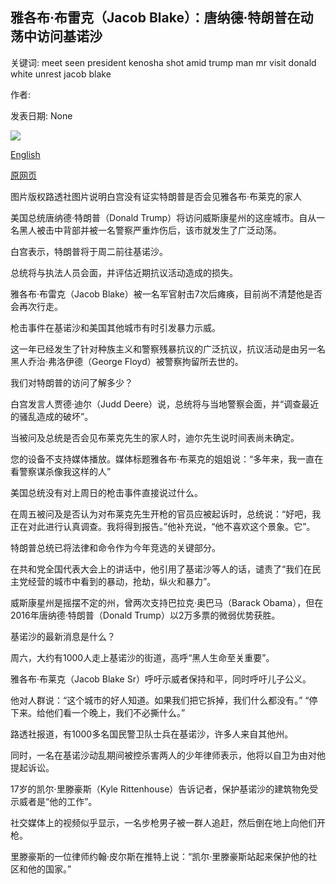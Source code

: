 ## 雅各布·布雷克（Jacob Blake）：唐纳德·特朗普在动荡中访问基诺沙

关键词: meet seen president kenosha shot amid trump man mr visit donald white unrest jacob blake

作者: 

发表日期: None

![](https://ichef.bbci.co.uk/news/1024/branded_news/99C7/production/_114176393_mediaitem114176392.jpg)

[English](Jacob%20Blake%3A%20Donald%20Trump%20to%20visit%20Kenosha%20amid%20unrest.md)

[原网页](https://www.bbc.com/news/world-us-canada-53962653)

图片版权路透社图片说明白宫没有证实特朗普是否会见雅各布·布莱克的家人

美国总统唐纳德·特朗普（Donald Trump）将访问威斯康星州的这座城市。自从一名黑人被击中背部并被一名警察严重炸伤后，该市就发生了广泛动荡。

白宫表示，特朗普将于周二前往基诺沙。

总统将与执法人员会面，并评估近期抗议活动造成的损失。

雅各布·布雷克（Jacob Blake）被一名军官射击7次后瘫痪，目前尚不清楚他是否会再次行走。

枪击事件在基诺沙和美国其他城市有时引发暴力示威。

这一年已经发生了针对种族主义和警察残暴抗议的广泛抗议，抗议活动是由另一名黑人乔治·弗洛伊德（George Floyd）被警察拘留所去世的。

我们对特朗普的访问了解多少？

白宫发言人贾德·迪尔（Judd Deere）说，总统将与当地警察会面，并“调查最近的骚乱造成的破坏”。

当被问及总统是否会见布莱克先生的家人时，迪尔先生说时间表尚未确定。

您的设备不支持媒体播放。媒体标题雅各布·布莱克的姐姐说：“多年来，我一直在看警察谋杀像我这样的人”

美国总统没有对上周日的枪击事件直接说过什么。

在周五被问及是否认为对布莱克先生开枪的官员应被起诉时，总统说：“好吧，我正在对此进行认真调查。我将得到报告。”他补充说，“他不喜欢这个景象。它”。

特朗普总统已将法律和命令作为今年竞选的关键部分。

在共和党全国代表大会上的讲话中，他引用了基诺沙等人的话，谴责了“我们在民主党经营的城市中看到的暴动，抢劫，纵火和暴力”。

威斯康星州是摇摆不定的州，曾两次支持巴拉克·奥巴马（Barack Obama），但在2016年唐纳德·特朗普（Donald Trump）以2万多票的微弱优势获胜。

基诺沙的最新消息是什么？

周六，大约有1000人走上基诺沙的街道，高呼“黑人生命至关重要”。

雅各布·布莱克（Jacob Blake Sr）呼吁示威者保持和平，同时呼吁儿子公义。

他对人群说：“这个城市的好人知道。如果我们把它拆掉，我们什么都没有。” “停下来。给他们看一个晚上，我们不必撕什么。”

路透社报道，有1000多名国民警卫队士兵在基诺沙，许多人来自其他州。

同时，一名在基诺沙动乱期间被控杀害两人的少年律师表示，他将以自卫为由对他提起诉讼。

17岁的凯尔·里滕豪斯（Kyle Rittenhouse）告诉记者，保护基诺沙的建筑物免受示威者是“他的工作”。

社交媒体上的视频似乎显示，一名步枪男子被一群人追赶，然后倒在地上向他们开枪。

里滕豪斯的一位律师约翰·皮尔斯在推特上说：“凯尔·里滕豪斯站起来保护他的社区和他的国家。”